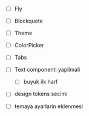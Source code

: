 * [ ] Fly
* [ ] Blockquote
* [ ] Theme
* [ ] ColorPicker
* [ ] Tabs
* [ ] Text componenti yapilmali
    * [ ] buyuk ilk harf
* [ ] design tokens secimi
* [ ] temaya ayarlarin eklenmesi


